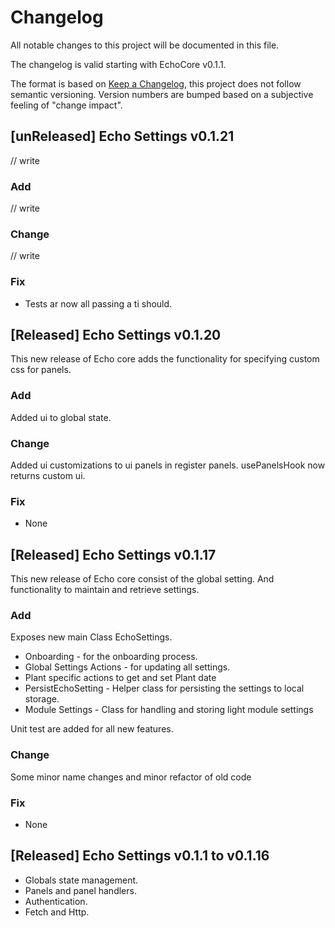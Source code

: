 # Changelog

All notable changes to this project will be documented in this file.

The changelog is valid starting with EchoCore v0.1.1.

The format is based on [Keep a Changelog](https://keepachangelog.com/en/1.0.0/#how),
this project does not follow semantic versioning. Version numbers are bumped based on a subjective feeling of "change impact".

## [unReleased] Echo Settings v0.1.21

// write

### Add

// write

### Change

// write

### Fix

-   Tests ar now all passing a ti should.

## [Released] Echo Settings v0.1.20

This new release of Echo core adds the functionality for specifying custom css for panels.

### Add

Added ui to global state.

### Change

Added ui customizations to ui panels in register panels.
usePanelsHook now returns custom ui.

### Fix

-   None

## [Released] Echo Settings v0.1.17

This new release of Echo core consist of the global setting. And functionality to
maintain and retrieve settings.

### Add

Exposes new main Class EchoSettings.

-   Onboarding - for the onboarding process.
-   Global Settings Actions - for updating all settings.
-   Plant specific actions to get and set Plant date
-   PersistEchoSetting - Helper class for persisting the settings to local storage.
-   Module Settings - Class for handling and storing light module settings

Unit test are added for all new features.

### Change

Some minor name changes and minor refactor of old code

### Fix

-   None

## [Released] Echo Settings v0.1.1 to v0.1.16

-   Globals state management.
-   Panels and panel handlers.
-   Authentication.
-   Fetch and Http.

